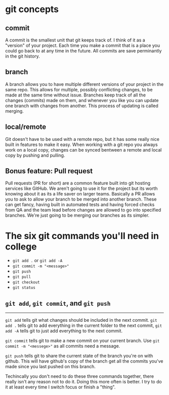 # git concepts


## commit
A commit is the smallest unit that git keeps track of. I think of it as a "version" of your project. Each time you make a commit that is a place you could go back to at any time in the future. All commits are save perminantly in the git history.

## branch
A branch allows you to have multiple different versions of your project in the same repo. This allows for multiple, possibly conflicting changes, to be made at the same time without issue. Branches keep track of all the changes (commits) made on them, and whenever you like you can update one branch with changes from another. This process of updating is called merging.

## local/remote
Git doesn't have to be used with a remote repo, but it has some really nice built in features to make it easy. When working with a git repo you always work on a local copy, changes can be synced bentween a remote and local copy by pushing and pulling.

## Bonus feature: Pull request
Pull requests (PR for short) are a common feature built into git hosting services like GitHub. We aren't going to use it for the project but its worth knowing about it as its a life saver on larger teams. Basically a PR allows you to ask to allow your branch to be merged into another branch. These can get fancy, having built in automated tests and having forced checks from QA and the team lead before changes are allowed to go into specified branches. We're just going to be merging our branches as its simpler.

# The six git commands you'll need in college

- `git add .` or `git add -A`
- `git commit -m "<message>"`
- `git push`
- `git pull`
- `git checkout`
- `git status`

## `git add`, `git commit`, and `git push`
---  
`git add` tells git what changes should be included in the next commit. `git add .` tells git to add everything in the current folder to the next commit, `git add -A` tells git to just add everything to the next commit.

`git commit` tells git to make a new commit on your current branch. Use `git commit -m "<messege>"` as all commits need a message.

`git push` tells git to share the current state of the branch you're on with github. This will have github's copy of the branch get all the commits you've made since you last pushed on this branch.


Techincally you don't need to do these three commands together, there really isn't any reason not to do it. Doing this more often is better. I try to do it at least every time I switch focus or finish a "thing".
